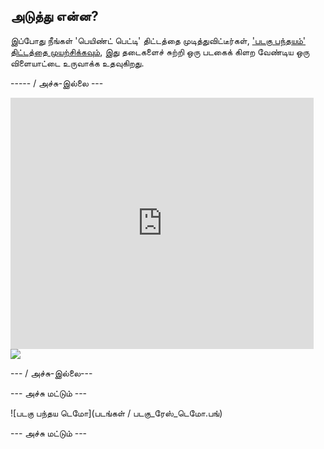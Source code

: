 ## அடுத்து என்ன?

இப்போது நீங்கள் 'பெயிண்ட் பெட்டி' திட்டத்தை முடித்துவிட்டீர்கள், ['படகு பந்தயம்' திட்டத்தை முயற்சிக்கவும்](https://projects.raspberrypi.org/en/projects/boat-race?utm_source=pathway&utm_medium=whatnext&utm_campaign=projects), இது தடைகளைச் சுற்றி ஒரு படகைக் கிளற வேண்டிய ஒரு விளையாட்டை உருவாக்க உதவுகிறது.

\----- / அச்சு-இல்லை \---

<div class="scratch-preview">
  <iframe allowtransparency="true" width="485" height="402" src="https://scratch.mit.edu/projects/embed/276662533/?autostart=false" frameborder="0" scrolling="no"></iframe>
  <img src="படங்கள் / படகு_ரேஸ்_டெமோ.பங்">
</div>

\--- / அச்சு-இல்லை\---

\--- அச்சு மட்டும் \---

![படகு பந்தய டெமோ](படங்கள் / படகு_ரேஸ்_டெமோ.பங்)

\--- அச்சு மட்டும் \---